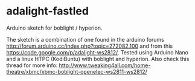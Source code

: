 adalight-fastled
================

Arduino sketch for boblight / hyperion.

The sketch is a combination of one found in the arduino forums http://forum.arduino.cc/index.php?topic=272082.100 and from this https://code.google.com/p/adalight-ws2812/. Tested using Arduino Nano and a linux HTPC (KodiBuntu) with boblight and hyperion. Also check this thread for more info: http://www.tweaking4all.com/home-theatre/xbmc/xbmc-boblight-openelec-ws2811-ws2812/
